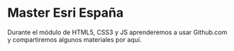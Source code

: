 # Master Esri España
Durante el módulo de HTML5, CSS3 y JS aprenderemos a usar Github.com y
compartiremos algunos materiales por aquí.
